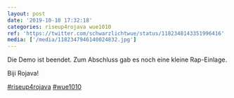 ```yaml
---
layout: post
date: '2019-10-10 17:32:18'
categories: riseup4rojava wue1010
ref: 'https://twitter.com/schwarzlichtwue/status/1182348143351996416'
media: ['/media/1182347946140024832.jpg']
---
```

Die Demo ist beendet. Zum Abschluss gab es noch eine kleine Rap-Einlage.



Biji Rojava!



[#riseup4rojava](/t/riseup4rojava) [#wue1010](/t/wue1010) 